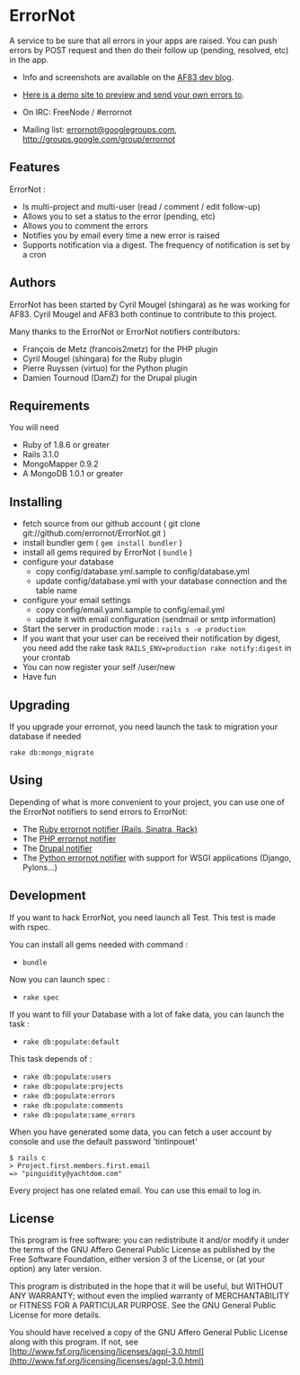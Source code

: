 # ErrorNot

A service to be sure that all errors in your apps are raised. You can push errors by POST request
and then do their follow up (pending, resolved, etc) in the app.

 - Info and screenshots are available on the [AF83 dev blog](http://dev.af83.com/git/launch-errornot-english-version/2010/03/24).
 - [Here is a demo site to preview and send your own errors to](http://demo.errornot.af83.com/).

 - On IRC: FreeNode / #errornot
 - Mailing list: errornot@googlegroups.com, http://groups.google.com/group/errornot

## Features

ErrorNot :

* Is multi-project and multi-user (read / comment / edit follow-up)
* Allows you to set a status to the error (pending, etc)
* Allows you to comment the errors
* Notifies you by email every time a new error is raised
* Supports notification via a digest. The frequency of notification is set by a cron


## Authors
  ErrorNot has been started by Cyril Mougel (shingara) as he was working for AF83.
  Cyril Mougel and AF83 both continue to contribute to this project.

  Many thanks to the ErrorNot or ErrorNot notifiers contributors:

   - François de Metz (francois2metz) for the PHP plugin
   - Cyril Mougel (shingara) for the Ruby plugin
   - Pierre Ruyssen (virtuo) for the Python plugin
   - Damien Tournoud (DamZ) for the Drupal plugin


## Requirements

You will need

 - Ruby of 1.8.6 or greater
 - Rails 3.1.0
 - MongoMapper 0.9.2
 - A MongoDB 1.0.1 or greater

## Installing

 - fetch source from our github account ( git clone git://github.com/errornot/ErrorNot.git )
 - install bundler gem ( `gem install bundler` )
 - install all gems required by ErrorNot ( `bundle` )
 - configure your database
   - copy config/database.yml.sample to config/database.yml
   - update config/database.yml with your database connection and the table name
 - configure your email settings
   - copy config/email.yaml.sample to config/email.yml
   - update it with email configuration (sendmail or smtp information)
 - Start the server in production mode : `rails s -e production`
 - If you want that your user can be received their notification by digest, you need
   add the rake task `RAILS_ENV=production rake notify:digest` in your crontab
 - You can now register your self /user/new
 - Have fun

## Upgrading

If you upgrade your errornot, you need launch the task to migration your database if needed

  `rake db:mongo_migrate`

## Using

  Depending of what is more convenient to your project, you can use one of the ErrorNot notifiers to send errors to ErrorNot:

   - The [Ruby errornot notifier (Rails, Sinatra, Rack)](http://github.com/shingara/errornot_notifier)
   - The [PHP errornot notifier](http://github.com/francois2metz/php-errornot)
   - The [Drupal notifier](http://drupal.org/project/errornot)
   - The [Python errornot notifier](http://bitbucket.org/virtuo/errornot_notifier_py/wiki/Home) with support for WSGI applications (Django, Pylons...)

## Development

If you want to hack ErrorNot, you need launch all Test. This test is made with rspec.

You can install all gems needed with command :

 - `bundle`

Now you can launch spec :

 - `rake spec`

If you want to fill your Database with a lot of fake data, you can launch the task :

 - `rake db:populate:default`

This task depends of :

 - `rake db:populate:users`
 - `rake db:populate:projects`
 - `rake db:populate:errors`
 - `rake db:populate:comments`
 - `rake db:populate:same_errors`

When you have generated some data, you can fetch a user account by console and use the
default password 'tintinpouet'

    $ rails c
    > Project.first.members.first.email
    => "pinguidity@yachtdom.com"

Every project has one related email. You can use this email to log in.

## License

This program is free software: you can redistribute it and/or modify
it under the terms of the GNU Affero General Public License as published by
the Free Software Foundation, either version 3 of the License, or
(at your option) any later version.

This program is distributed in the hope that it will be useful,
but WITHOUT ANY WARRANTY; without even the implied warranty of
MERCHANTABILITY or FITNESS FOR A PARTICULAR PURPOSE.  See the
GNU General Public License for more details.

You should have received a copy of the GNU Affero General Public License
along with this program.  If not, see [http://www.fsf.org/licensing/licenses/agpl-3.0.html](http://www.fsf.org/licensing/licenses/agpl-3.0.html)